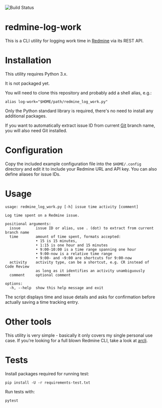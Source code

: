 ![Build Status][build-badge]

[build-badge]: https://github.com/pawel-slowik/redmine-log-work/workflows/tests/badge.svg

# redmine-log-work

This is a CLI utility for logging work time in
[Redmine](https://www.redmine.org/) via its REST API.


# Installation

This utility requires Python 3.x.

It is not packaged yet.

You will need to clone this repository and probably add a shell alias, e.g.:

	alias log-work="$HOME/path/redmine_log_work.py"

Only the Python standard library is required, there's no need to install any
additional packages.

If you want to automatically extract issue ID from current
[Git](https://git-scm.com/) branch name, you will also need Git installed.


# Configuration

Copy the included example configuration file into the `$HOME/.config` directory
and edit it to include your Redmine URL and API key. You can also define aliases
for issue IDs.


# Usage

	usage: redmine_log_work.py [-h] issue time activity [comment]

	Log time spent on a Redmine issue.

	positional arguments:
	  issue       issue ID or alias, use . (dot) to extract from current branch name
	  time        amount of time spent, formats accepted:
	              • 15 is 15 minutes,
	              • 1:15 is one hour and 15 minutes
	              • 9:00-10:00 is a time range spanning one hour
	              • 9:00-now is a relative time range
	              • 9:00- and ~9:00 are shortcuts for 9:00-now
	  activity    activity type, can be a shortcut, e.g. CR instead of Code Review
	              as long as it identifies an activity unambiguously
	  comment     optional comment

	options:
	  -h, --help  show this help message and exit

The script displays time and issue details and asks for confirmation before
actually saving a time tracking entry.


# Other tools

This utility is very simple - basically it only covers my single personal use
case. If you're looking for a full blown Redmine CLI, take a look at
[arcli](https://github.com/mightymatth/arcli).


# Tests

Install packages required for running test:

	pip install -U -r requirements-test.txt

Run tests with:

	pytest
